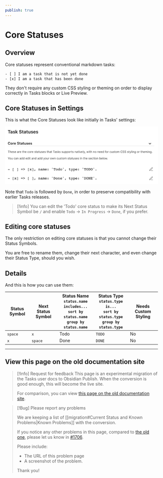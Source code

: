 ```yaml
---
publish: true
---
```


# Core Statuses

## Overview

Core statuses represent conventional markdown tasks:

```text
- [ ] I am a task that is not yet done
- [x] I am a task that has been done
```

They don't require any custom CSS styling or theming on order to display correctly in Tasks blocks or Live Preview.

## Core Statuses in Settings

This is what the Core Statuses look like initially in Tasks' settings:

![Core Statuses](../../images/settings-core-statuses.png)

Note that `Todo` is followed by `Done`, in order to preserve compatibility with earlier Tasks releases.

> [!info]
You can edit the 'Todo' core status to make its Next Status Symbol be `/` and enable `Todo` -> `In Progress` -> `Done`, if you prefer.

## Editing core statuses

The only restriction on editing core statuses is that you cannot change their Status Symbols.

You are free to rename them, change their next character, and even change their Status Type, should you wish.

## Details

And this is how you can use them:

<!-- placeholder to force blank line before included text --> <!-- include: DocsSamplesForStatuses.test.DefaultStatuses_core-statuses.approved.md -->

| Status Symbol | Next Status Symbol | Status Name<br>`status.name includes...`<br>`sort by status.name`<br>`group by status.name` | Status Type<br>`status.type is...`<br>`sort by status.type`<br>`group by status.type` | Needs Custom Styling |
| ----- | ----- | ----- | ----- | ----- |
| `space` | `x` | Todo | `TODO` | No |
| `x` | `space` | Done | `DONE` | No |

<!-- placeholder to force blank line after included text --> <!-- endInclude -->

---

## View this page on the old documentation site

> [!Info] Request for feedback
> This page is an experimental migration of the Tasks user docs to Obsidian Publish. When the conversion is good enough, this will become the live site.
>
> For comparison, you can view [this page on the old documentation site](https://obsidian-tasks-group.github.io/obsidian-tasks/getting-started/statuses/core-statuses/).

> [!Bug] Please report any problems
>
> We are keeping a list of [[migration#Current Status and Known Problems|Known Problems]] with the conversion.
>
> If you notice any other problems in this page, compared to [the old one](https://obsidian-tasks-group.github.io/obsidian-tasks/getting-started/statuses/core-statuses/), please let us know in [#1706](https://github.com/obsidian-tasks-group/obsidian-tasks/issues/1706#issuecomment-1454284835).
>
> Please include:
>
> - The URL of this problem page
> - A screenshot of the problem.
>
> Thank you!
